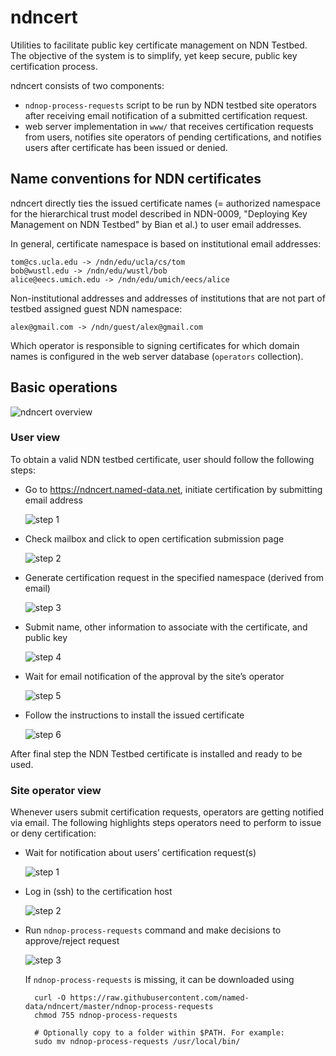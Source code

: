 ndncert
=======

Utilities to facilitate public key certificate management on NDN Testbed.
The objective of the system is to simplify, yet keep secure, public key certification process.

ndncert consists of two components:

* `ndnop-process-requests` script to be run by NDN testbed site operators
  after receiving email notification of a submitted certification request.
* web server implementation in `www/` that receives certification requests from users,
  notifies site operators of pending certifications, and notifies users after certificate
  has been issued or denied.

## Name conventions for NDN certificates

ndncert directly ties the issued certificate names (= authorized namespace for the hierarchical
trust model described in NDN-0009, "Deploying Key Management on NDN Testbed" by Bian et al.)
to user email addresses.

In general, certificate namespace is based on institutional email addresses:

    tom@cs.ucla.edu -> /ndn/edu/ucla/cs/tom
    bob@wustl.edu -> /ndn/edu/wustl/bob
    alice@eecs.umich.edu -> /ndn/edu/umich/eecs/alice

Non-institutional addresses and addresses of institutions that are not part of testbed
assigned guest NDN namespace:

    alex@gmail.com -> /ndn/guest/alex@gmail.com

Which operator is responsible to signing certificates for which domain names is configured
in the web server database (`operators` collection).


## Basic operations

![ndncert overview](docs/overview.jpg)

### User view

To obtain a valid NDN testbed certificate, user should follow the following steps:

* Go to https://ndncert.named-data.net, initiate certification by submitting email address

    ![step 1](https://raw.githubusercontent.com/named-data/ndncert/master/docs/user-1.jpg)

* Check mailbox and click to open certification submission page

    ![step 2](https://raw.githubusercontent.com/named-data/ndncert/master/docs/user-2.jpg)

* Generate certification request in the specified namespace (derived from email)

    ![step 3](https://raw.githubusercontent.com/named-data/ndncert/master/docs/user-3.jpg)

* Submit name, other information to associate with the certificate, and public key

    ![step 4](https://raw.githubusercontent.com/named-data/ndncert/master/docs/user-4.jpg)

* Wait for email notification of the approval by the site’s operator

    ![step 5](https://raw.githubusercontent.com/named-data/ndncert/master/docs/user-5.jpg)

* Follow the instructions to install the issued certificate

    ![step 6](https://raw.githubusercontent.com/named-data/ndncert/master/docs/user-6.jpg)

After final step the NDN Testbed certificate is installed and ready to be used.


### Site operator view

Whenever users submit certification requests, operators are getting notified via email. The
following highlights steps operators need to perform to issue or deny certification:

* Wait for notification about users’ certification request(s)

    ![step 1](https://raw.githubusercontent.com/named-data/ndncert/master/docs/operator-1.jpg)

* Log in (ssh) to the certification host

    ![step 2](https://raw.githubusercontent.com/named-data/ndncert/master/docs/operator-2.jpg)

* Run `ndnop-process-requests` command and make decisions to approve/reject request

    ![step 3](docs/operator-3.jpg)

    If `ndnop-process-requests` is missing, it can be downloaded using

        curl -O https://raw.githubusercontent.com/named-data/ndncert/master/ndnop-process-requests
        chmod 755 ndnop-process-requests

        # Optionally copy to a folder within $PATH. For example:
        sudo mv ndnop-process-requests /usr/local/bin/
